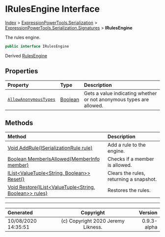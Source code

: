 ﻿# IRulesEngine Interface

[Index](../index.md) > [ExpressionPowerTools.Serialization](ExpressionPowerTools.Serialization.a.md) > [ExpressionPowerTools.Serialization.Signatures](ExpressionPowerTools.Serialization.Signatures.n.md) > **IRulesEngine**

The rules engine.

```csharp
public interface IRulesEngine
```

Derived  [RulesEngine](ExpressionPowerTools.Serialization.Rules.RulesEngine.cs.md) 

## Properties

| Property | Type | Description |
| :-- | :-- | :-- |
| [`AllowAnonymousTypes`](ExpressionPowerTools.Serialization.Signatures.IRulesEngine.AllowAnonymousTypes.prop.md) | [Boolean](https://docs.microsoft.com/dotnet/api/system.boolean) | Gets a value indicating whether or not anonymous types are allowed. |

## Methods

| Method | Description |
| :-- | :-- |
| [Void AddRule(ISerializationRule rule)](ExpressionPowerTools.Serialization.Signatures.IRulesEngine.AddRule.m.md) | Add a rule to the engine. |
| [Boolean MemberIsAllowed(MemberInfo member)](ExpressionPowerTools.Serialization.Signatures.IRulesEngine.MemberIsAllowed.m.md) | Checks if a member is allowed. |
| [IList&lt;ValueTuple&lt;String, Boolean>> Reset()](ExpressionPowerTools.Serialization.Signatures.IRulesEngine.Reset.m.md) | Clears the rules, returning a snapshot. |
| [Void Restore(IList&lt;ValueTuple&lt;String, Boolean>> rules)](ExpressionPowerTools.Serialization.Signatures.IRulesEngine.Restore.m.md) | Restores the rules. |

---

| Generated | Copyright | Version |
| :-- | :-: | --: |
| 10/08/2020 14:35:51 | (c) Copyright 2020 Jeremy Likness. | 0.9.3-alpha |
